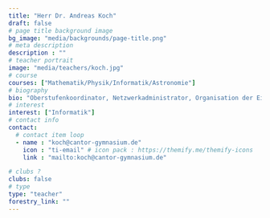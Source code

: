 ```yaml
---
title: "Herr Dr. Andreas Koch"
draft: false
# page title background image
bg_image: "media/backgrounds/page-title.png"
# meta description
description : ""
# teacher portrait
image: "media/teachers/koch.jpg"
# course
courses: ["Mathematik/Physik/Informatik/Astronomie"]
# biography
bio: "Oberstufenkoordinator, Netzwerkadministrator, Organisation der Einführungs- und Qualifikationsphase"
# interest
interest: ["Informatik"]
# contact info
contact:
  # contact item loop
  - name : "koch@cantor-gymnasium.de"
    icon : "ti-email" # icon pack : https://themify.me/themify-icons
    link : "mailto:koch@cantor-gymnasium.de"

# clubs ?
clubs: false
# type
type: "teacher"
forestry_link: ""
---
```

